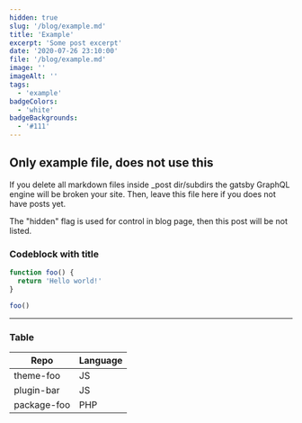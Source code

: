```yaml
---
hidden: true
slug: '/blog/example.md'
title: 'Example'
excerpt: 'Some post excerpt'
date: '2020-07-26 23:10:00'
file: '/blog/example.md'
image: ''
imageAlt: ''
tags:
  - 'example'
badgeColors:
  - 'white'
badgeBackgrounds:
  - '#111'
---
```


## Only example file, does not use this

If you delete all markdown files inside \_post dir/subdirs the gatsby GraphQL engine will be broken your site. Then, leave this file here if you does not have posts yet.

The "hidden" flag is used for control in blog page, then this post will be not listed.

### Codeblock with title

```javascript:title=src/index.js
function foo() {
  return 'Hello world!'
}

foo()
```

---

### Table

| Repo        | Language |
| ----------- | -------- |
| theme-foo   | JS       |
| plugin-bar  | JS       |
| package-foo | PHP      |
